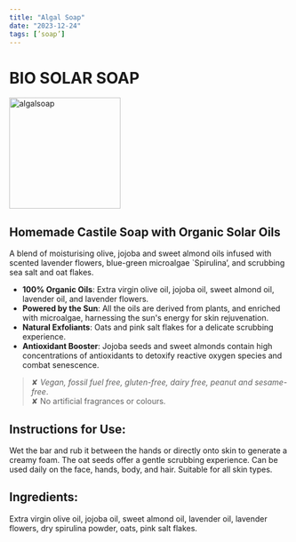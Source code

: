 ```yaml
---
title: "Algal Soap"
date: "2023-12-24"
tags: [’soap’]
---
```


# **BIO SOLAR SOAP**  

<img src="/soapdalle.png" alt="algalsoap" width="200"/>

## **Homemade Castile Soap with Organic Solar Oils**  

A blend of moisturising olive, jojoba and sweet almond oils infused with scented lavender flowers, blue-green microalgae `Spirulina’, and scrubbing sea salt and oat flakes.  

- **100% Organic Oils**: Extra virgin olive oil, jojoba oil, sweet almond oil, lavender oil, and lavender flowers.  
- **Powered by the Sun**: All the oils are derived from plants, and enriched with microalgae, harnessing the sun's energy for skin rejuvenation.  
- **Natural Exfoliants**: Oats and pink salt flakes for a delicate scrubbing experience.  
- **Antioxidant Booster**: Jojoba seeds and sweet almonds contain high concentrations of antioxidants to detoxify reactive oxygen species and combat senescence.  

> ✘ *Vegan, fossil fuel free, gluten-free, dairy free, peanut and sesame-free*.     
> ✘ No artificial fragrances or colours.  

## **Instructions for Use:**

Wet the bar and rub it between the hands or directly onto skin to generate a creamy foam. The oat seeds offer a gentle scrubbing experience. Can be used daily on the face, hands, body, and hair. Suitable for all skin types.

## **Ingredients:**  

Extra virgin olive oil, jojoba oil, sweet almond oil, lavender oil, lavender flowers, dry spirulina powder, oats, pink salt flakes. 


